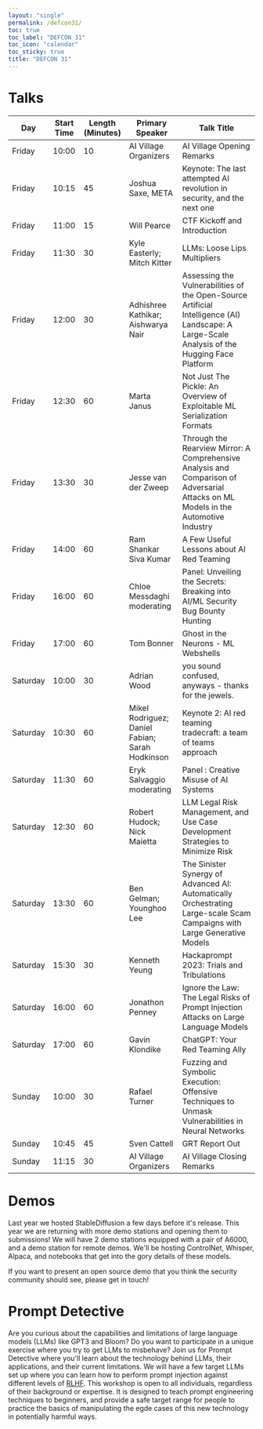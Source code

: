 ```yaml
---
layout: "single"
permalink: /defcon31/
toc: true
toc_label: "DEFCON 31"
toc_icon: "calendar"
toc_sticky: true
title: "DEFCON 31"
---
```


# Talks

<table>
<colgroup span="4"></colgroup>
<thead>
<tr class="header">
<th>Day</th>
<th>Start Time</th>
<th>Length (Minutes)</th>
<th>Primary Speaker</th>
<th>Talk Title</th>
</tr>
</thead>
<tbody>
<tr>
<td markdown="span">Friday</td>
<td markdown="span">10:00</td>
<td markdown="span">10</td>
<td markdown="span">AI Village Organizers</td>
<td markdown="span">AI Village Opening Remarks</td>
</tr>
<tr>
<td markdown="span">Friday</td>
<td markdown="span">10:15</td>
<td markdown="span">45</td>
<td markdown="span">Joshua Saxe, META</td>
<td markdown="span">Keynote: The last attempted AI revolution in security, and the next one</td>
</tr>
<tr>
<td markdown="span">Friday</td>
<td markdown="span">11:00</td>
<td markdown="span">15</td>
<td markdown="span">Will Pearce</td>
<td markdown="span">CTF Kickoff and Introduction</td>
</tr>
<tr>
<td markdown="span">Friday</td>
<td markdown="span">11:30</td>
<td markdown="span">30</td>
<td markdown="span">Kyle Easterly; Mitch Kitter</td>
<td markdown="span">LLMs: Loose Lips Multipliers</td>
</tr>
<tr>
<td markdown="span">Friday</td>
<td markdown="span">12:00</td>
<td markdown="span">30</td>
<td markdown="span">Adhishree Kathikar; Aishwarya Nair</td>
<td markdown="span">Assessing the Vulnerabilities of the Open-Source Artificial Intelligence (AI) Landscape: A Large-Scale Analysis of the Hugging Face Platform</td>
</tr>
<tr>
<td markdown="span">Friday</td>
<td markdown="span">12:30 </td>
<td markdown="span">60 </td>
<td markdown="span">Marta Janus </td>
<td markdown="span">Not Just The Pickle: An Overview of Exploitable ML Serialization Formats</td>
</tr>
<tr>
<td markdown="span">Friday</td>
<td markdown="span">13:30 </td>
<td markdown="span">30 </td>
<td markdown="span">Jesse van der Zweep </td>
<td markdown="span">Through the Rearview Mirror: A Comprehensive Analysis and Comparison of Adversarial Attacks on ML Models in the Automotive Industry </td>
</tr>
<tr>
<td markdown="span">Friday</td>
<td markdown="span">14:00 </td>
<td markdown="span">60 </td>
<td markdown="span">Ram Shankar Siva Kumar </td>
<td markdown="span">A Few Useful Lessons about AI Red Teaming </td>
</tr>
<tr>
<td markdown="span">Friday</td>
<td markdown="span">16:00 </td>
<td markdown="span">60 </td>
<td markdown="span">Chloe Messdaghi moderating </td>
<td markdown="span">Panel: Unveiling the Secrets: Breaking into AI/ML Security Bug Bounty Hunting </td>
</tr>
<tr>
<td markdown="span">Friday</td>
<td markdown="span">17:00 </td>
<td markdown="span">60 </td>
<td markdown="span">Tom Bonner </td>
<td markdown="span">Ghost in the Neurons - ML Webshells </td>
</tr>
<tr>
<td markdown="span">Saturday</td>
<td markdown="span">10:00 </td>
<td markdown="span">30 </td>
<td markdown="span">Adrian Wood </td>
<td markdown="span">you sound confused, anyways - thanks for the jewels. </td>
</tr>
<tr>
<td markdown="span">Saturday</td>
<td markdown="span">10:30 </td>
<td markdown="span">60 </td>
<td markdown="span">Mikel Rodriguez; Daniel Fabian;  Sarah Hodkinson</td>
<td markdown="span">Keynote 2: AI red teaming tradecraft: a team of teams approach </td>
</tr>
<tr>
<td markdown="span">Saturday</td>
<td markdown="span">11:30 </td>
<td markdown="span">60 </td>
<td markdown="span">Eryk Salvaggio moderating </td>
<td markdown="span">Panel : Creative Misuse of AI Systems </td>
</tr>
<tr>
<td markdown="span">Saturday</td>
<td markdown="span">12:30 </td>
<td markdown="span">60 </td>
<td markdown="span">Robert Hudock; Nick Maietta </td>
<td markdown="span">LLM Legal Risk Management, and Use Case Development Strategies to Minimize Risk </td>
</tr>
<tr>
<td markdown="span">Saturday</td>
<td markdown="span">13:30 </td>
<td markdown="span">60 </td>
<td markdown="span">Ben Gelman; Younghoo Lee </td>
<td markdown="span">The Sinister Synergy of Advanced AI: Automatically Orchestrating Large-scale Scam Campaigns with Large Generative Models </td>
</tr>
<tr>
<td markdown="span">Saturday</td>
<td markdown="span">15:30 </td>
<td markdown="span">30 </td>
<td markdown="span">Kenneth Yeung </td>
<td markdown="span">Hackaprompt 2023: Trials and Tribulations </td>
</tr>
<tr>
<td markdown="span">Saturday</td>
<td markdown="span">16:00 </td>
<td markdown="span">60 </td>
<td markdown="span">Jonathon Penney </td>
<td markdown="span">Ignore the Law: The Legal Risks of Prompt Injection Attacks on Large Language Models </td>
</tr>
<tr>
<td markdown="span">Saturday</td>
<td markdown="span">17:00 </td>
<td markdown="span">60 </td>
<td markdown="span">Gavin Klondike </td>
<td markdown="span">ChatGPT: Your Red Teaming Ally </td>
</tr>
<tr>
<td markdown="span">Sunday </td>
<td markdown="span">10:00 </td>
<td markdown="span">30 </td>
<td markdown="span">Rafael Turner </td>
<td markdown="span">Fuzzing and Symbolic Execution: Offensive Techniques to Unmask Vulnerabilities in Neural Networks </td>
</tr>
<tr>
<td markdown="span">Sunday </td>
<td markdown="span">10:45 </td>
<td markdown="span">45 </td>
<td markdown="span">Sven Cattell </td>
<td markdown="span">GRT Report Out </td>
</tr>
<tr>
<td markdown="span">Sunday </td>
<td markdown="span">11:15 </td>
<td markdown="span">30 </td>
<td markdown="span">AI Village Organizers </td>
<td markdown="span">AI Village Closing Remarks </td>
</tr>
</tbody>
</table>

# Demos

Last year we hosted StableDiffusion a few days before it's release. This year we are returning with more demo stations and opening them to submissions! We will have 2 demo stations equipped with a pair of A6000, and a demo station for remote demos. We'll be hosting ControlNet, Whisper, Alpaca, and notebooks that get into the gory details of these models. 

If you want to present an open source demo that you think the security community should see, please get in touch!

# Prompt Detective

Are you curious about the capabilities and limitations of large language models (LLMs) like GPT3 and Bloom? Do you want to participate in a unique exercise where you try to get LLMs to misbehave? Join us for Prompt Detective where you'll learn about the technology behind LLMs, their applications, and their current limitations. We will have a few target LLMs set up where you can learn how to perform prompt injection against different levels of [RLHF](https://en.wikipedia.org/wiki/Reinforcement_learning_from_human_feedback). This workshop is open to all individuals, regardless of their background or expertise. It is designed to teach prompt engineering techniques to beginners, and provide a safe target range for people to practice the basics of manipulating the egde cases of this new technology in potentially harmful ways.
